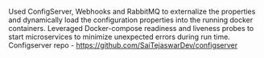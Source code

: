 Used ConfigServer, Webhooks and RabbitMQ to externalize the properties and dynamically load the configuration properties into the running docker containers.
Leveraged Docker-compose readiness and liveness probes to start microservices to minimize unexpected errors during run time.
Configserver repo - https://github.com/SaiTejaswarDev/configserver

